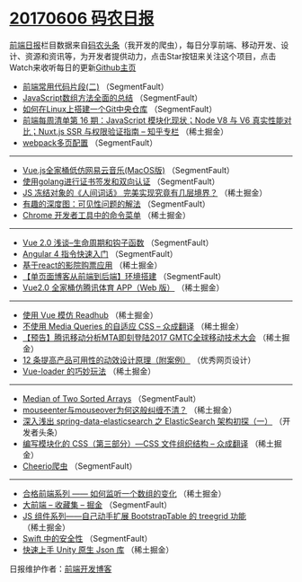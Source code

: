 # [20170606 码农日报](http://hao.caibaojian.com/date/2017/06/06)

[前端日报](http://caibaojian.com/c/news)栏目数据来自[码农头条](http://hao.caibaojian.com/)（我开发的爬虫），每日分享前端、移动开发、设计、资源和资讯等，为开发者提供动力，点击Star按钮来关注这个项目，点击Watch来收听每日的更新[Github主页](https://github.com/kujian/frontendDaily)
* [前端常用代码片段(二)](http://hao.caibaojian.com/40337.html) （SegmentFault）
* [JavaScript数组方法全面的总结](http://hao.caibaojian.com/40335.html) （SegmentFault）
* [如何在Linux上搭建一个Git中央仓库](http://hao.caibaojian.com/40328.html) （SegmentFault）
* [前端每周清单第 16 期：JavaScript 模块化现状；Node V8 与 V6 真实性能对比；Nuxt.js SSR 与权限验证指南 &#8211; 知乎专栏](http://hao.caibaojian.com/40309.html) （稀土掘金）
* [webpack多页配置](http://hao.caibaojian.com/40334.html) （SegmentFault）

***
* [Vue.js全家桶低仿网易云音乐(MacOS版)](http://hao.caibaojian.com/40327.html) （SegmentFault）
* [使用golang进行证书签发和双向认证](http://hao.caibaojian.com/40329.html) （SegmentFault）
* [JS 冻结对象的《人间词话》 完美实现究竟有几层境界？](http://hao.caibaojian.com/40298.html) （稀土掘金）
* [有趣的深度图：可见性问题的解法](http://hao.caibaojian.com/40330.html) （SegmentFault）
* [Chrome 开发者工具中的命令菜单](http://hao.caibaojian.com/40300.html) （稀土掘金）

***
* [Vue 2.0 浅谈&#8211;生命周期和钩子函数](http://hao.caibaojian.com/40322.html) （SegmentFault）
* [Angular 4 指令快速入门](http://hao.caibaojian.com/40325.html) （SegmentFault）
* [基于react的影院购票应用](http://hao.caibaojian.com/40305.html) （稀土掘金）
* [【单页面博客从前端到后端】环境搭建](http://hao.caibaojian.com/40326.html) （SegmentFault）
* [Vue2.0 全家桶仿腾讯体育 APP（Web 版）](http://hao.caibaojian.com/40307.html) （稀土掘金）

***
* [使用 Vue 模仿 Readhub](http://hao.caibaojian.com/40297.html) （稀土掘金）
* [不使用 Media Queries 的自适应 CSS &#8211; 众成翻译](http://hao.caibaojian.com/40308.html) （稀土掘金）
* [【预告】腾讯移动分析MTA即刻登陆2017 GMTC全球移动技术大会](http://hao.caibaojian.com/40299.html) （稀土掘金）
* [12 条提高产品可用性的动效设计原理（附案例）](http://hao.caibaojian.com/40384.html) （优秀网页设计）
* [Vue-loader 的巧妙玩法](http://hao.caibaojian.com/40310.html) （稀土掘金）

***
* [Median of Two Sorted Arrays](http://hao.caibaojian.com/40331.html) （SegmentFault）
* [mouseenter与mouseover为何这般纠缠不清？](http://hao.caibaojian.com/40311.html) （稀土掘金）
* [深入浅出 spring-data-elasticsearch 之 ElasticSearch 架构初探（一）](http://hao.caibaojian.com/40358.html) （开发者头条）
* [编写模块化的 CSS（第三部分）—CSS 文件组织结构  &#8211; 众成翻译](http://hao.caibaojian.com/40301.html) （稀土掘金）
* [Cheerio爬虫](http://hao.caibaojian.com/40333.html) （SegmentFault）

***
* [合格前端系列 —— 如何监听一个数组的变化](http://hao.caibaojian.com/40302.html) （稀土掘金）
* [大前端 &#8211; 收藏集 &#8211; 掘金](http://hao.caibaojian.com/40323.html) （SegmentFault）
* [JS 组件系列——自己动手扩展 BootstrapTable 的 treegrid 功能](http://hao.caibaojian.com/40304.html) （稀土掘金）
* [Swift 中的安全性](http://hao.caibaojian.com/40336.html) （SegmentFault）
* [快速上手 Unity 原生 Json 库](http://hao.caibaojian.com/40306.html) （稀土掘金）

日报维护作者：[前端开发博客](http://caibaojian.com/) 